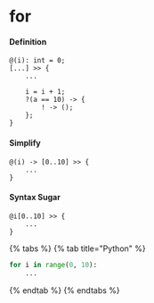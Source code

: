 # for

#### Definition

```
@(i): int = 0;
[...] >> {
    ...
    
    i = i + 1;
    ?(a == 10) -> {
        ! -> ();
    };
}
```

#### Simplify

```
@(i) -> [0..10] >> {
    ...
}
```

#### Syntax Sugar

```
@i[0..10] >> {
    ...
}
```

{% tabs %}
{% tab title="Python" %}
```python
for i in range(0, 10):
    ...
```
{% endtab %}
{% endtabs %}

```
```
